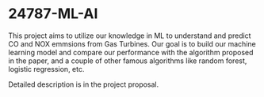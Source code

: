 # 24787-ML-AI

This project aims to utilize our knowledge in ML to understand and predict CO and NOX emmsions from Gas Turbines. 
Our goal is to build our machine learning model and compare our performance with the algorithm proposed in the paper, 
and a couple of other famous algorithms like random forest, logistic regression, etc.

Detailed description is in the project proposal.
